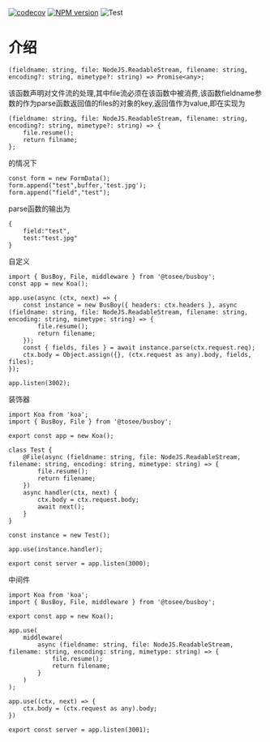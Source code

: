 [![codecov](https://codecov.io/gh/fullstackoverflow/busboy/branch/master/graph/badge.svg)](https://codecov.io/gh/fullstackoverflow/busboy)
[![NPM version](https://img.shields.io/npm/v/@tosee/busboy.svg)](https://www.npmjs.com/@tosee/busboy)
![Test](https://github.com/fullstackoverflow/busboy/workflows/Test/badge.svg)

# 介绍

```
(fieldname: string, file: NodeJS.ReadableStream, filename: string, encoding?: string, mimetype?: string) => Promise<any>;
```
该函数声明对文件流的处理,其中file流必须在该函数中被消费,该函数fieldname参数的作为parse函数返回值的files的对象的key,返回值作为value,即在实现为
```
(fieldname: string, file: NodeJS.ReadableStream, filename: string, encoding?: string, mimetype?: string) => {
    file.resume();
    return filname;
};
```
的情况下
```
const form = new FormData();
form.append("test",buffer,'test.jpg');
form.append("field","test");
```
parse函数的输出为
```
{
    field:"test",
    test:"test.jpg"
}
```

自定义
```
import { BusBoy, File, middleware } from '@tosee/busboy';
const app = new Koa();

app.use(async (ctx, next) => {
    const instance = new BusBoy({ headers: ctx.headers }, async (fieldname: string, file: NodeJS.ReadableStream, filename: string, encoding: string, mimetype: string) => {
        file.resume();
        return filename;
    });
    const { fields, files } = await instance.parse(ctx.request.req);
    ctx.body = Object.assign({}, (ctx.request as any).body, fields, files);
});

app.listen(3002);
```

装饰器
```
import Koa from 'koa';
import { BusBoy, File } from '@tosee/busboy';

export const app = new Koa();

class Test {
    @File(async (fieldname: string, file: NodeJS.ReadableStream, filename: string, encoding: string, mimetype: string) => {
        file.resume();
        return filename;
    })
    async handler(ctx, next) {
        ctx.body = ctx.request.body;
        await next();
    }
}

const instance = new Test();

app.use(instance.handler);

export const server = app.listen(3000);
```

中间件
```
import Koa from 'koa';
import { BusBoy, File, middleware } from '@tosee/busboy';

export const app = new Koa();

app.use(
    middleware(
        async (fieldname: string, file: NodeJS.ReadableStream, filename: string, encoding: string, mimetype: string) => {
            file.resume();
            return filename;
        }
    )
);

app.use((ctx, next) => {
    ctx.body = (ctx.request as any).body;
})

export const server = app.listen(3001);
```